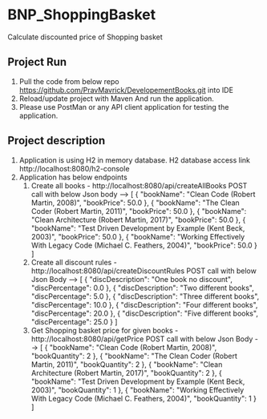 # BNP_ShoppingBasket
Calculate discounted price of Shopping basket


## Project Run
1. Pull the code from below repo
   https://github.com/PravMavrick/DevelopementBooks.git into IDE
2. Reload/update project with Maven And run the application.
3. Please use PostMan or any API client application for testing the application.

## Project description
1. Application is using H2 in memory database.
   H2 database access link
   http://localhost:8080/h2-console
2. Application has below endpoints
   1. Create all books -  http://localhost:8080/api/createAllBooks
      POST call with below Json body --> 
      [ {
      "bookName": "Clean Code (Robert Martin, 2008)",
      "bookPrice": 50.0
      },
      {
      "bookName": "The Clean Coder (Robert Martin, 2011)",
      "bookPrice": 50.0
      },
      {
      "bookName": "Clean Architecture (Robert Martin, 2017)",
      "bookPrice": 50.0
      },
      {
      "bookName": "Test Driven Development by Example (Kent Beck, 2003)",
      "bookPrice": 50.0
      },
      {
      "bookName": "Working Effectively With Legacy Code (Michael C. Feathers, 2004)",
      "bookPrice": 50.0
      }
      ]
   2. Create all discount rules - http://localhost:8080/api/createDiscountRules
      POST call with below Json Body --> [
      {
      "discDescription": "One book no discount",
      "discPercentage": 0.0
      },
      {
      "discDescription": "Two different books",
      "discPercentage": 5.0
      },
      {
      "discDescription": "Three different books",
      "discPercentage": 10.0
      },
      {
      "discDescription": "Four different books",
      "discPercentage": 20.0
      },
      {
      "discDescription": "Five different books",
      "discPercentage": 25.0
      }
      ]
   3. Get Shopping basket price for given books - http://localhost:8080/api/getPrice
      POST call with below Json Body -->
      [
      {
      "bookName": "Clean Code (Robert Martin, 2008)",
      "bookQuantity": 2
      },
      {
      "bookName": "The Clean Coder (Robert Martin, 2011)",
      "bookQuantity": 2
      },
      {
      "bookName": "Clean Architecture (Robert Martin, 2017)",
      "bookQuantity": 2
      },
      {
      "bookName": "Test Driven Development by Example (Kent Beck, 2003)",
      "bookQuantity": 1
      },
      {
      "bookName": "Working Effectively With Legacy Code (Michael C. Feathers, 2004)",
      "bookQuantity": 1
      }
      ]
